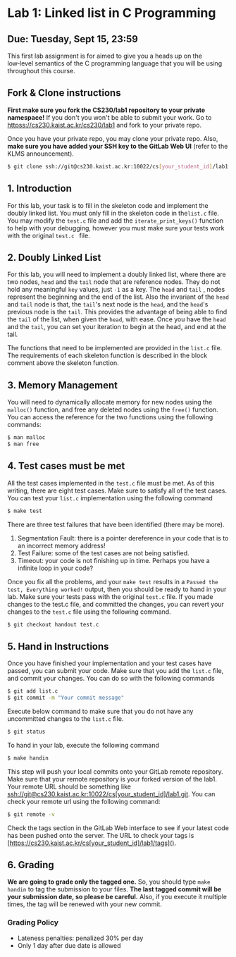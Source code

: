 # Lab 1: Linked list in C Programming

## Due: Tuesday, Sept 15, 23:59

This first lab assignment is for aimed to give you a heads up on the low‑level semantics of the C programming language that you will be using throughout this course.

## Fork & Clone instructions

**First make sure you fork the CS230/lab1 repository to your private namespace!** If you don't you won't be able to submit your work. Go to [httpss://cs230.kaist.ac.kr/cs230/lab1](https://cs230.kaist.ac.kr/cs230/lab1) and fork to your private repo.

Once you have your private repo, you may clone your private repo. Also, **make sure you have added your SSH key to the GitLab Web UI** (refer to the KLMS announcement).

```sh
$ git clone ssh://git@cs230.kaist.ac.kr:10022/cs[your_student_id]/lab1.git
```

## 1. Introduction

For this lab, your task is to fill in the skeleton code and implement the doubly linked list. You must only fill in the skeleton code in the`list.c` file. You may modify the `test.c` file and add the `iterate_print_keys()` function to help with your debugging, however you must make sure your tests work with the original `test.c ` file.

## 2. Doubly Linked List

For this lab, you will need to implement a doubly linked list, where there are two nodes, `head` and the `tail` node that are reference nodes. They do not hold any meaningful `key` values, just `-1` as a key. The `head` and `tail` , nodes represent the beginning and the end of the list. Also the invariant of the `head` and `tail` node is that, the `tail`'s next node is the `head`, and the `head`'s previous node is the `tail`. This provides the advantage of being able to find the `tail` of the list, when given the `head`, with ease. Once you have the `head` and the `tail`, you can set your iteration to begin at the head, and end at the tail.

The functions that need to be implemented are provided in the `list.c` file. The requirements of each skeleton function is described in the block comment above the skeleton function.

## 3. Memory Management

You will need to dynamically allocate memory for new nodes using the `malloc()` function, and free any deleted nodes using the `free()` function.
You can access the reference for the two functions using the following commands:

```sh
$ man malloc
$ man free
```

## 4. Test cases must be met

All the test cases implemented in the `test.c` file must be met. As of this writing, there are eight test cases. Make sure to satisfy all of the test cases. You can test your `list.c` implementation using the following command

```sh
$ make test
```

There are three test failures that have been identified (there may be more).
1. Segmentation Fault: there is a pointer dereference in your code that is to an incorrect memory address!
2. Test Failure: some of the test cases are not being satisfied.
3. Timeout: your code is not finishing up in time. Perhaps you have a infinite loop in your code?

Once you fix all the problems, and your `make test` results in a `Passed the test, Everything worked!` output, then you should be ready to hand in your lab. Make sure your tests pass with the original `test.c` file. If you made changes to the test.c file, and committed the changes, you can revert your changes to the `test.c` file using the following command.
```sh
$ git checkout handout test.c
```

## 5. Hand in Instructions

Once you have finished your implementation and your test cases have passed, you can submit your code. Make sure that you add the `list.c` file, and commit your changes. You can do so with the following commands

```sh
$ git add list.c
$ git commit -m "Your commit message"
```

Execute below command to make sure that you do not have any uncommitted changes to the `list.c` file.

```sh
$ git status
```

To hand in your lab, execute the following command

```sh
$ make handin
```

This step will push your local commits onto your GitLab remote repository. Make sure that your remote repository is your forked version of the lab1. Your remote URL should be something like [ssh://git@cs230.kaist.ac.kr:10022/cs[your_student_id]/lab1.git](). You can check your remote url using the following command:

```sh
$ git remote -v
```

Check the tags section in the GitLab Web interface to see if your latest code has been pushed onto the server. The URL to check your tags is [https://cs230.kaist.ac.kr/cs[your_student_id]/lab1/tags](). 

## 6. Grading

**We are going to grade only the tagged one.** So, you should type `make handin` to tag the submission to your files. **The last tagged commit will be your submission date, so please be careful.** Also, if you execute it multiple times, the tag will be renewed with your new commit.

### Grading Policy

- Lateness penalties: penalized 30% per day
- Only 1 day after due date is allowed
